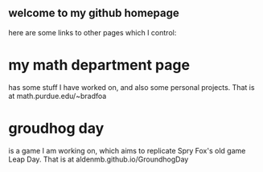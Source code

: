## welcome to my github homepage

here are some links to other pages which I control:

# my math department page

has some stuff I have worked on, and also some personal projects. That is at math.purdue.edu/~bradfoa

# groudhog day

is a game I am working on, which aims to replicate Spry Fox's old game Leap Day. That is at aldenmb.github.io/GroundhogDay
